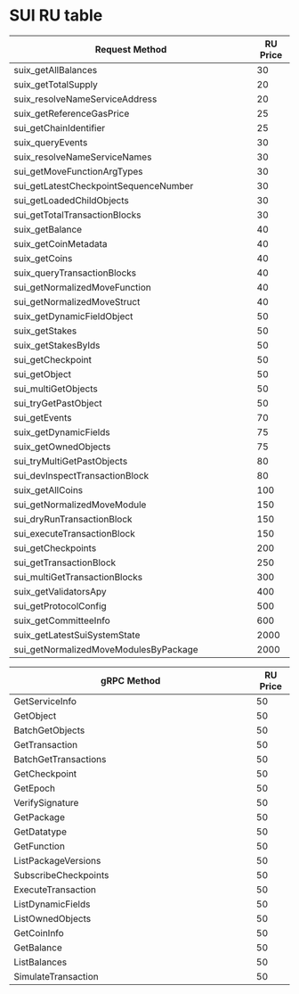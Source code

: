 # SUI RU table

<table><thead><tr><th width="421">Request Method</th><th>RU Price</th></tr></thead><tbody><tr><td>suix_getAllBalances</td><td>30</td></tr><tr><td>suix_getTotalSupply</td><td>20</td></tr><tr><td>suix_resolveNameServiceAddress</td><td>20</td></tr><tr><td>suix_getReferenceGasPrice</td><td>25</td></tr><tr><td>sui_getChainIdentifier</td><td>25</td></tr><tr><td>suix_queryEvents</td><td>30</td></tr><tr><td>suix_resolveNameServiceNames</td><td>30</td></tr><tr><td>sui_getMoveFunctionArgTypes</td><td>30</td></tr><tr><td>sui_getLatestCheckpointSequenceNumber</td><td>30</td></tr><tr><td>sui_getLoadedChildObjects</td><td>30</td></tr><tr><td>sui_getTotalTransactionBlocks</td><td>30</td></tr><tr><td>suix_getBalance</td><td>40</td></tr><tr><td>suix_getCoinMetadata</td><td>40</td></tr><tr><td>suix_getCoins</td><td>40</td></tr><tr><td>suix_queryTransactionBlocks</td><td>40</td></tr><tr><td>sui_getNormalizedMoveFunction</td><td>40</td></tr><tr><td>sui_getNormalizedMoveStruct</td><td>40</td></tr><tr><td>suix_getDynamicFieldObject</td><td>50</td></tr><tr><td>suix_getStakes</td><td>50</td></tr><tr><td>suix_getStakesByIds</td><td>50</td></tr><tr><td>sui_getCheckpoint</td><td>50</td></tr><tr><td>sui_getObject</td><td>50</td></tr><tr><td>sui_multiGetObjects</td><td>50</td></tr><tr><td>sui_tryGetPastObject</td><td>50</td></tr><tr><td>sui_getEvents</td><td>70</td></tr><tr><td>suix_getDynamicFields</td><td>75</td></tr><tr><td>suix_getOwnedObjects</td><td>75</td></tr><tr><td>sui_tryMultiGetPastObjects</td><td>80</td></tr><tr><td>sui_devInspectTransactionBlock</td><td>80</td></tr><tr><td>suix_getAllCoins</td><td>100</td></tr><tr><td>sui_getNormalizedMoveModule</td><td>150</td></tr><tr><td>sui_dryRunTransactionBlock</td><td>150</td></tr><tr><td>sui_executeTransactionBlock</td><td>150</td></tr><tr><td>sui_getCheckpoints</td><td>200</td></tr><tr><td>sui_getTransactionBlock</td><td>250</td></tr><tr><td>sui_multiGetTransactionBlocks</td><td>300</td></tr><tr><td>suix_getValidatorsApy</td><td>400</td></tr><tr><td>sui_getProtocolConfig</td><td>500</td></tr><tr><td>suix_getCommitteeInfo</td><td>600</td></tr><tr><td>suix_getLatestSuiSystemState</td><td>2000</td></tr><tr><td>sui_getNormalizedMoveModulesByPackage</td><td>2000</td></tr></tbody></table>

<table><thead><tr><th width="420">gRPC Method</th><th>RU Price</th></tr></thead><tbody><tr><td>GetServiceInfo</td><td>50</td></tr><tr><td>GetObject</td><td>50</td></tr><tr><td>BatchGetObjects</td><td>50</td></tr><tr><td>GetTransaction</td><td>50</td></tr><tr><td>BatchGetTransactions</td><td>50</td></tr><tr><td>GetCheckpoint</td><td>50</td></tr><tr><td>GetEpoch</td><td>50</td></tr><tr><td>VerifySignature</td><td>50</td></tr><tr><td>GetPackage</td><td>50</td></tr><tr><td>GetDatatype</td><td>50</td></tr><tr><td>GetFunction</td><td>50</td></tr><tr><td>ListPackageVersions</td><td>50</td></tr><tr><td>SubscribeCheckpoints</td><td>50</td></tr><tr><td>ExecuteTransaction</td><td>50</td></tr><tr><td>ListDynamicFields</td><td>50</td></tr><tr><td>ListOwnedObjects</td><td>50</td></tr><tr><td>GetCoinInfo</td><td>50</td></tr><tr><td>GetBalance</td><td>50</td></tr><tr><td>ListBalances</td><td>50</td></tr><tr><td>SimulateTransaction</td><td>50</td></tr></tbody></table>
